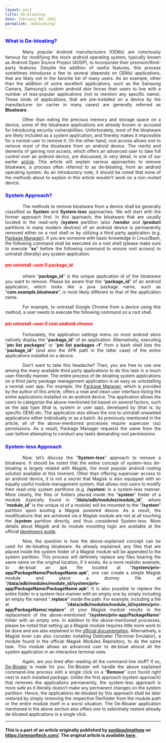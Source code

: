 ```yaml
---
layout: post
title: De-bloating
date: February 04, 2021
permalink: /debloating/
---
```


<style>
    tab1 { padding-left: 4em; }
</style>

<h3 style="color: blue">What is De-bloating?</h3>

<p style="text-align: justify;"><tab1>Many popular Android manufacturers (OEMs) are notoriously famous for modifying the stock android operating system, typically known as Android Open Source Project (AOSP), to incorporate their premium/third-party features. Despite the addition of useful features, this process sometimes introduces a few to several (depends on OEMs) applications, that are likely not in the favorite list of many users. As an example, other than the addition of some excellent applications, such as the Samsung Camera, Samsung’s custom android skin forces their users to live with a number of less-popular applications (not to mention any specific name). These kinds of applications, that are pre-installed on a device by the manufacturer (or carrier in many cases) are generally referred as <b>Bloatware</b>.</tab1></p>

<p style="text-align: justify;"><tab1>Other than eating the precious memory and storage space on a device, some of the bloatware applications are already known or accused for introducing security vulnerabilities. Unfortunately, most of the bloatware are likely included as a system application, and thereby makes it impossible for a normal user to remove it. On the other hand, root access allows one to remove most of the bloatware from an android device. The merits and demerits of gaining root access, which offers an advanced user to take full control over an android device, are discussed, in very detail, in one of our earlier <a href="{{ site.github.url }}/android-rooting/">article</a>. This article will explain various approaches to remove bloatware, a process often referred to as de-bloating, from an android operating system. As an introductory note, it should be noted that none of the methods about to explain in this article wouldn’t work on a non-rooted device.</tab1></p>

<h3 style="color: blue">System Approach?</h3>

<p style="text-align: justify;"><tab1>The methods to remove bloatware from a device shall be generally classified as <b>System</b> and <b>System-less</b> approaches. We will start with the former approach first. In this approach, the bloatware that are usually located in the read-only <b>/system</b> partition (also <b>/vendor</b> and <b>/product</b> partitions in many modern devices) of an android device is permanently removed either on a root shell or by utilizing a third party application (e.g. <a href="{{ site.github.url }}/pm/">Package Manager</a>). If you are someone with basic knowledge in Linux/Bash, the following command shall be executed on a root shell (please make sure to execute “<b>su</b>” before the following command to ensure root access) to uninstall (literally) any system application.</tab1></p>

<h4 style="color: red">pm uninstall –user 0 package_id</h4>

<p style="text-align: justify;"><tab1>where “<b>package_id</b>” is the unique application id of the bloatware you want to remove. Please be aware that the “<b>package_id</b>” of an android application, which looks like a java package name, such as “<b>com.example.bloatware</b>”, is most likely different to that of the application name.</tab1></p>

<p style="text-align: justify;"><tab1>For example, to uninstall Google Chrome from a device using this method, a user needs to execute the following command on a root shell.</tab1></p>

<h4 style="color: red">pm uninstall –user 0 com.android.chrome</h4>

<p style="text-align: justify;"><tab1>Fortunately, the application settings menu on most android skins natively display the "<b>package_id</b>" of an application. Alternatively, executing “<b>pm list packages</b>” or “<b>pm list packages –f</b>” from a bash shell lists the “<b>package_id</b>” (and also the APK path in the latter case) of the entire applications installed on a device.</tab1></p>

<p style="text-align: justify;"><tab1>Don’t want to take this headache? Then, you are free to use one among the many available third party applications to do this task in a much user-friendly manner. The entire process of de-bloating system applications on a third party package management application is as easy as uninstalling a normal user app. For example, the <a href="{{ site.github.url }}/pm/">Package Manager</a>, which is provided by the author of this article, offers a neat and clean user interface listing the entire applications installed on an android device. The application allows the users to categorize the above-mentioned list based on several factors, such as the app type (that is, system or user app), developed by (that is, by specific OEM) etc. The application also allows the one to uninstall unwanted applications either individually or as a batch. As previously mentioned in the article, all of the above-mentioned processes require superuser (su) permissions. As a result, Package Manager requests the same from the user before attempting to conduct any tasks demanding root permissions.</tab1></p>

<h3 style="color: blue">System-less Approach</h3>

<p style="text-align: justify;"><tab1>Now, let’s discuss the “<b>System-less</b>” approach to remove a bloatware. It should be noted that the entire concept of system-less de-bloating is largely related with Magisk, the most popular android rooting solution available at this moment. Other than offering superuser access to an android device, it is not a secret that Magisk is also equipped with an equally useful module management system, that allows root users to modify their read-only system partitions (e.g. <b>/system</b>) in a system-less manner. More clearly, the files or folders placed inside the “<b>system</b>” folder of a module (typically found in “<b>/data/adb/modules/module_id</b>”, where “<b>module_id</b>” is the unique id of a module) will be mounted to the “<b>/system</b>” partition upon booting a Magisk powered device. As a result, the modifications that are achieved via a Magisk module are not at all touching the <b>/system</b> partition directly, and thus considered System-less. More details about Magsik and its module mounting logic are available at the official <a href="https://topjohnwu.github.io/Magisk/guides.html" target="_blank">developers guide</a>.</tab1></p>

<p style="text-align: justify;"><tab1>Now, the question is how the above-explained concept can be used for de-bloating bloatware. As already explained, any files that are placed inside the system folder of a Magisk module will be appended to the system partition. This process will definitely replace any files bearing the same name on the original location, if it exists. As a more realistic example, to de-bloat an apk file located at “<b>/system/priv-app/PackageName/PackageName.apk</b>”, one can create a simple Magisk module and place a dummy file at “<b>/data/adb/modules/module_id/system/priv-app/PackageName/PackageName.apk</b>”. It is also possible to replace the entire folder in a system-less manner with an empty one by simply including an empty file named “<b>.replace</b>” inside the path. For example, including a file at “<b>/data/adb/modules/module_id/system/priv-app/PackageName/.replace</b>” of your Magisk module results in the replacement of the above-mentioned “<b>/system/priv-app/PackageName</b>” folder with an empty one. In addition to the above-mentioned processes, please be noted that setting up a Magisk module requires little more work to be done and are also explained in the <a href="https://topjohnwu.github.io/Magisk/guides.html" target="_blank">official documentation</a>. Alternatively, a Magisk lover can also consider installing Debloater (Terminal Emulator), a module found in the official Magisk Modules Repository, to do the same task. This module allows an advanced user to de-bloat almost all the system application in an interactive terminal view.</tab1></p>

<p style="text-align: justify;"><tab1>Again, are you tired after reading all the command-line stuff? If so, <a href="{{ site.github.url }}/debloater/">De-Bloater</a> is made for you. De-Bloater will handle the above explained command-line process with a single click on a “<b>Remove</b>” icon found right next to each installed package. Unlike the first approach (system approach) that removes the applications permanently, the system-less approach is more safe as it literally doesn’t make any permanent changes on the system partition. Hence, the applications de-bloated by this approach shall be later restored by simply removing the respective file/folder from the module path or the entire module itself in a worst situation.
The De-Bloater application mentioned in the above section also offers one to selectively restore already de-bloated applications in a single click.</tab1></p>

<hr>

<h4>This is a part of an article originally published by <a href="https://play.google.com/store/apps/dev?id=5836199813143882901" target="_blank">sunilpaulmathew</a> on <a href="https://arenaoftech.com/" target="_blank">https://arenaoftech.com/</a>. The original article is available <a href="https://arenaoftech.com/post/de-bloating-heres-everything-you-need-to-know/" target="_blank">here</a>.</h4>